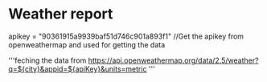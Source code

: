 # Weather report

apikey = "90361915a9939baf51d746c901a893f1" 
//Get the apikey from openweathermap and used for getting the data 


'''feching the data from 
https://api.openweathermap.org/data/2.5/weather?q=${city}&appid=${apiKey}&units=metric
'''

